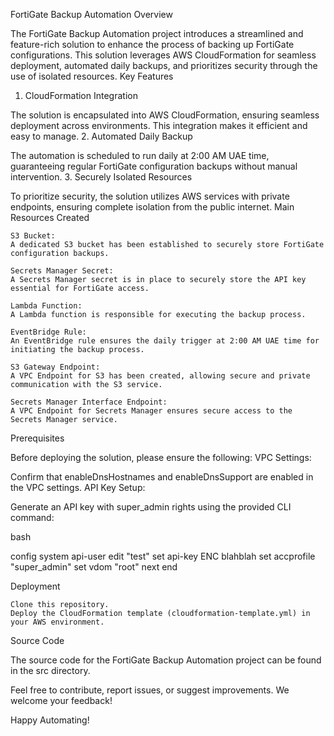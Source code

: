 FortiGate Backup Automation
Overview

The FortiGate Backup Automation project introduces a streamlined and feature-rich solution to enhance the process of backing up FortiGate configurations. This solution leverages AWS CloudFormation for seamless deployment, automated daily backups, and prioritizes security through the use of isolated resources.
Key Features
1. CloudFormation Integration

The solution is encapsulated into AWS CloudFormation, ensuring seamless deployment across environments. This integration makes it efficient and easy to manage.
2. Automated Daily Backup

The automation is scheduled to run daily at 2:00 AM UAE time, guaranteeing regular FortiGate configuration backups without manual intervention.
3. Securely Isolated Resources

To prioritize security, the solution utilizes AWS services with private endpoints, ensuring complete isolation from the public internet.
Main Resources Created

    S3 Bucket:
    A dedicated S3 bucket has been established to securely store FortiGate configuration backups.

    Secrets Manager Secret:
    A Secrets Manager secret is in place to securely store the API key essential for FortiGate access.

    Lambda Function:
    A Lambda function is responsible for executing the backup process.

    EventBridge Rule:
    An EventBridge rule ensures the daily trigger at 2:00 AM UAE time for initiating the backup process.

    S3 Gateway Endpoint:
    A VPC Endpoint for S3 has been created, allowing secure and private communication with the S3 service.

    Secrets Manager Interface Endpoint:
    A VPC Endpoint for Secrets Manager ensures secure access to the Secrets Manager service.

Prerequisites

Before deploying the solution, please ensure the following:
VPC Settings:

Confirm that enableDnsHostnames and enableDnsSupport are enabled in the VPC settings.
API Key Setup:

Generate an API key with super_admin rights using the provided CLI command:

bash

config system api-user
    edit "test"
        set api-key ENC blahblah
        set accprofile "super_admin"
        set vdom "root"
    next
end

Deployment

    Clone this repository.
    Deploy the CloudFormation template (cloudformation-template.yml) in your AWS environment.

Source Code

The source code for the FortiGate Backup Automation project can be found in the src directory.

Feel free to contribute, report issues, or suggest improvements. We welcome your feedback!

Happy Automating!
